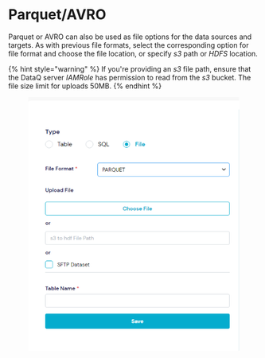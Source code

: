 # Parquet/AVRO

Parquet or AVRO can also be used as file options for the data sources and targets. As with previous file formats, select the corresponding option for file format and choose the file location, or specify _s3_ path or _HDFS_ location.

{% hint style="warning" %}
If you're providing an _s3_ file path, ensure that the DataQ server _IAMRole_ has permission to read from the _s3_ bucket. The file size limit for uploads 50MB.
{% endhint %}

<figure><img src="../../../../../.gitbook/assets/image (78).png" alt=""><figcaption></figcaption></figure>
